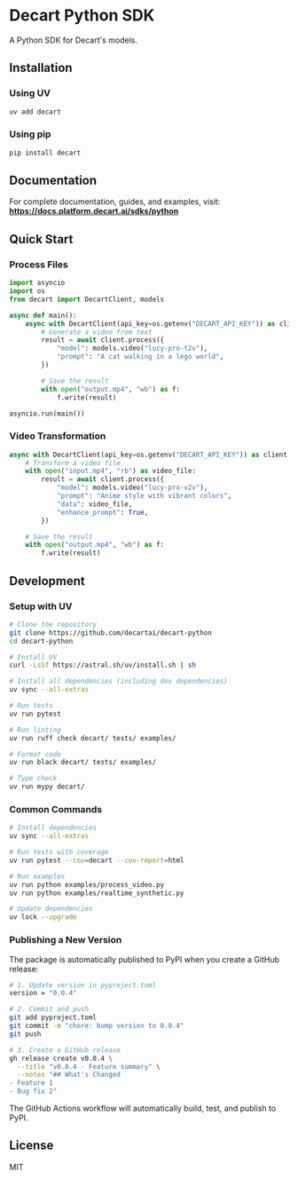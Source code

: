 # Decart Python SDK

A Python SDK for Decart's models.

## Installation

### Using UV

```bash
uv add decart
```

### Using pip

```bash
pip install decart
```

## Documentation

For complete documentation, guides, and examples, visit:
**https://docs.platform.decart.ai/sdks/python**

## Quick Start

### Process Files

```python
import asyncio
import os
from decart import DecartClient, models

async def main():
    async with DecartClient(api_key=os.getenv("DECART_API_KEY")) as client:
        # Generate a video from text
        result = await client.process({
            "model": models.video("lucy-pro-t2v"),
            "prompt": "A cat walking in a lego world",
        })

        # Save the result
        with open("output.mp4", "wb") as f:
            f.write(result)

asyncio.run(main())
```

### Video Transformation

```python
async with DecartClient(api_key=os.getenv("DECART_API_KEY")) as client:
    # Transform a video file
    with open("input.mp4", "rb") as video_file:
        result = await client.process({
            "model": models.video("lucy-pro-v2v"),
            "prompt": "Anime style with vibrant colors",
            "data": video_file,
            "enhance_prompt": True,
        })

    # Save the result
    with open("output.mp4", "wb") as f:
        f.write(result)
```

## Development

### Setup with UV

```bash
# Clone the repository
git clone https://github.com/decartai/decart-python
cd decart-python

# Install UV
curl -LsSf https://astral.sh/uv/install.sh | sh

# Install all dependencies (including dev dependencies)
uv sync --all-extras

# Run tests
uv run pytest

# Run linting
uv run ruff check decart/ tests/ examples/

# Format code
uv run black decart/ tests/ examples/

# Type check
uv run mypy decart/
```

### Common Commands

```bash
# Install dependencies
uv sync --all-extras

# Run tests with coverage
uv run pytest --cov=decart --cov-report=html

# Run examples
uv run python examples/process_video.py
uv run python examples/realtime_synthetic.py

# Update dependencies
uv lock --upgrade
```

### Publishing a New Version

The package is automatically published to PyPI when you create a GitHub release:

```bash
# 1. Update version in pyproject.toml
version = "0.0.4"

# 2. Commit and push
git add pyproject.toml
git commit -m "chore: bump version to 0.0.4"
git push

# 3. Create a GitHub release
gh release create v0.0.4 \
  --title "v0.0.4 - Feature summary" \
  --notes "## What's Changed
- Feature 1
- Bug fix 2"
```

The GitHub Actions workflow will automatically build, test, and publish to PyPI.

## License

MIT
